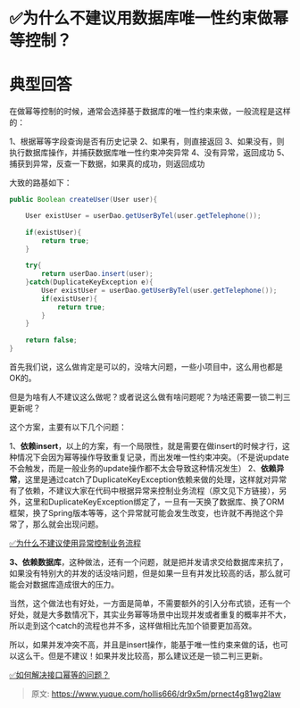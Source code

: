 # ✅为什么不建议用数据库唯一性约束做幂等控制？


# 典型回答

在做幂等控制的时候，通常会选择基于数据库的唯一性约束来做，一般流程是这样的：

1、根据幂等字段查询是否有历史记录
2、如果有，则直接返回
3、如果没有，则执行数据库操作，并捕获数据库唯一性约束冲突异常
4、没有异常，返回成功
5、捕获到异常，反查一下数据，如果真的成功，则返回成功

大致的路基如下：
```java
public Boolean createUser(User user){

    User existUser = userDao.getUserByTel(user.getTelephone());
    
    if(existUser){
        return true;
    }
    
    try{
        return userDao.insert(user);
    }catch(DuplicateKeyException e){
        User existUser = userDao.getUserByTel(user.getTelephone());
        if(existUser){
            return true;
        }
    }
    
    return false;
}
```

首先我们说，这么做肯定是可以的，没啥大问题，一些小项目中，这么用也都是OK的。

但是为啥有人不建议这么做呢？或者说这么做有啥问题呢？为啥还需要一锁二判三更新呢？

这个方案，主要有以下几个问题：

1、**依赖insert**，以上的方案，有一个局限性，就是需要在做insert的时候才行，这种情况下会因为幂等操作导致重复记录，而出发唯一性约束冲突。（不是说update不会触发，而是一般业务的update操作都不太会导致这种情况发生）
2、**依赖异常**，这里是通过catch了DuplicateKeyException依赖来做的处理，这样就对异常有了依赖，不建议大家在代码中根据异常来控制业务流程（原文见下方链接），另外，这里和DuplicateKeyException绑定了，一旦有一天换了数据库、换了ORM框架，换了Spring版本等等，这个异常就可能会发生改变，也许就不再抛这个异常了，那么就会出现问题。

[✅为什么不建议使用异常控制业务流程](https://www.yuque.com/hollis666/dr9x5m/kgodgo19faudkgt2?view=doc_embed)

**3、依赖数据库**，这种做法，还有一个问题，就是把并发请求交给数据库来抗了，如果没有特别大的并发的话没啥问题，但是如果一旦有并发比较高的话，那么就可能会对数据库造成很大的压力。

当然，这个做法也有好处，一方面是简单，不需要额外的引入分布式锁，还有一个好处，就是大多数情况下，其实业务幂等场景中出现并发或者重复的概率并不大，所以走到这个catch的流程也并不多，这样做相比先加个锁要更加高效。

所以，如果并发冲突不高，并且是insert操作，能基于唯一性约束来做的话，也可以这么干。但是不建议！如果并发比较高，那么建议还是一锁二判三更新。

[✅如何解决接口幂等的问题？](https://www.yuque.com/hollis666/dr9x5m/gz2qwl?view=doc_embed)


> 原文: <https://www.yuque.com/hollis666/dr9x5m/prnect4g81wg2law>